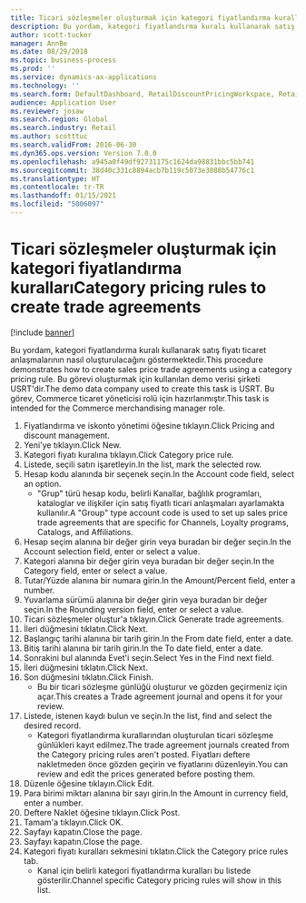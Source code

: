```yaml
---
title: Ticari sözleşmeler oluşturmak için kategori fiyatlandırma kuralları
description: Bu yordam, kategori fiyatlandırma kuralı kullanarak satış fiyatı ticaret anlaşmalarının nasıl oluşturulacağını göstermektedir.
author: scott-tucker
manager: AnnBe
ms.date: 08/29/2018
ms.topic: business-process
ms.prod: ''
ms.service: dynamics-ax-applications
ms.technology: ''
ms.search.form: DefaultDashboard, RetailDiscountPricingWorkspace, RetailPricingDiscountCategoryPriceRule, RetailCategoryPriceRule, EcoResCategorySingleLookup, RetailCategoryPriceWizard, PriceDiscAdm, PriceDiscAdmTable
audience: Application User
ms.reviewer: josaw
ms.search.region: Global
ms.search.industry: Retail
ms.author: scotttuc
ms.search.validFrom: 2016-06-30
ms.dyn365.ops.version: Version 7.0.0
ms.openlocfilehash: a945a0f49df92731175c1624da98831bbc5bb741
ms.sourcegitcommit: 38d40c331c8894acb7b119c5073e3088b54776c1
ms.translationtype: HT
ms.contentlocale: tr-TR
ms.lasthandoff: 01/15/2021
ms.locfileid: "5006097"
---
```

# <a name="category-pricing-rules-to-create-trade-agreements"></a><span data-ttu-id="a938e-103">Ticari sözleşmeler oluşturmak için kategori fiyatlandırma kuralları</span><span class="sxs-lookup"><span data-stu-id="a938e-103">Category pricing rules to create trade agreements</span></span>

[!include [banner](../includes/banner.md)]

<span data-ttu-id="a938e-104">Bu yordam, kategori fiyatlandırma kuralı kullanarak satış fiyatı ticaret anlaşmalarının nasıl oluşturulacağını göstermektedir.</span><span class="sxs-lookup"><span data-stu-id="a938e-104">This procedure demonstrates how to create sales price trade agreements using a category pricing rule.</span></span> <span data-ttu-id="a938e-105">Bu görevi oluşturmak için kullanılan demo verisi şirketi USRT'dir.</span><span class="sxs-lookup"><span data-stu-id="a938e-105">The demo data company used to create this task is USRT.</span></span> <span data-ttu-id="a938e-106">Bu görev, Commerce ticaret yöneticisi rolü için hazırlanmıştır.</span><span class="sxs-lookup"><span data-stu-id="a938e-106">This task is intended for the Commerce merchandising manager role.</span></span>

1. <span data-ttu-id="a938e-107">Fiyatlandırma ve iskonto yönetimi öğesine tıklayın.</span><span class="sxs-lookup"><span data-stu-id="a938e-107">Click Pricing and discount management.</span></span>
2. <span data-ttu-id="a938e-108">Yeni'ye tıklayın.</span><span class="sxs-lookup"><span data-stu-id="a938e-108">Click New.</span></span>
3. <span data-ttu-id="a938e-109">Kategori fiyatı kuralına tıklayın.</span><span class="sxs-lookup"><span data-stu-id="a938e-109">Click Category price rule.</span></span>
4. <span data-ttu-id="a938e-110">Listede, seçili satırı işaretleyin.</span><span class="sxs-lookup"><span data-stu-id="a938e-110">In the list, mark the selected row.</span></span>
5. <span data-ttu-id="a938e-111">Hesap kodu alanında bir seçenek seçin.</span><span class="sxs-lookup"><span data-stu-id="a938e-111">In the Account code field, select an option.</span></span>
    * <span data-ttu-id="a938e-112">"Grup" türü hesap kodu, belirli Kanallar, bağlılık programları, kataloglar ve ilişkiler için satış fiyatlı ticari anlaşmaları ayarlamakta kullanılır.</span><span class="sxs-lookup"><span data-stu-id="a938e-112">A "Group" type account code is used to set up sales price trade agreements that are specific for Channels, Loyalty programs, Catalogs, and Affiliations.</span></span>  
6. <span data-ttu-id="a938e-113">Hesap seçim alanına bir değer girin veya buradan bir değer seçin.</span><span class="sxs-lookup"><span data-stu-id="a938e-113">In the Account selection field, enter or select a value.</span></span>
7. <span data-ttu-id="a938e-114">Kategori alanına bir değer girin veya buradan bir değer seçin.</span><span class="sxs-lookup"><span data-stu-id="a938e-114">In the Category field, enter or select a value.</span></span>
8. <span data-ttu-id="a938e-115">Tutar/Yüzde alanına bir numara girin.</span><span class="sxs-lookup"><span data-stu-id="a938e-115">In the Amount/Percent field, enter a number.</span></span>
9. <span data-ttu-id="a938e-116">Yuvarlama sürümü alanına bir değer girin veya buradan bir değer seçin.</span><span class="sxs-lookup"><span data-stu-id="a938e-116">In the Rounding version field, enter or select a value.</span></span>
10. <span data-ttu-id="a938e-117">Ticari sözleşmeler oluştur'a tıklayın.</span><span class="sxs-lookup"><span data-stu-id="a938e-117">Click Generate trade agreements.</span></span>
11. <span data-ttu-id="a938e-118">İleri düğmesini tıklatın.</span><span class="sxs-lookup"><span data-stu-id="a938e-118">Click Next.</span></span>
12. <span data-ttu-id="a938e-119">Başlangıç tarihi alanına bir tarih girin.</span><span class="sxs-lookup"><span data-stu-id="a938e-119">In the From date field, enter a date.</span></span>
13. <span data-ttu-id="a938e-120">Bitiş tarihi alanına bir tarih girin.</span><span class="sxs-lookup"><span data-stu-id="a938e-120">In the To date field, enter a date.</span></span>
14. <span data-ttu-id="a938e-121">Sonrakini bul alanında Evet'i seçin.</span><span class="sxs-lookup"><span data-stu-id="a938e-121">Select Yes in the Find next field.</span></span>
15. <span data-ttu-id="a938e-122">İleri düğmesini tıklatın.</span><span class="sxs-lookup"><span data-stu-id="a938e-122">Click Next.</span></span>
16. <span data-ttu-id="a938e-123">Son düğmesini tıklatın.</span><span class="sxs-lookup"><span data-stu-id="a938e-123">Click Finish.</span></span>
    * <span data-ttu-id="a938e-124">Bu bir ticari sözleşme günlüğü oluşturur ve gözden geçirmeniz için açar.</span><span class="sxs-lookup"><span data-stu-id="a938e-124">This creates a Trade agreement journal and opens it for your review.</span></span>  
17. <span data-ttu-id="a938e-125">Listede, istenen kaydı bulun ve seçin.</span><span class="sxs-lookup"><span data-stu-id="a938e-125">In the list, find and select the desired record.</span></span>
    * <span data-ttu-id="a938e-126">Kategori fiyatlandırma kurallarından oluşturulan ticari sözleşme günlükleri kayıt edilmez.</span><span class="sxs-lookup"><span data-stu-id="a938e-126">The trade agreement journals created from the Category pricing rules aren't posted.</span></span> <span data-ttu-id="a938e-127">Fiyatları deftere nakletmeden önce gözden geçirin ve fiyatlarını düzenleyin.</span><span class="sxs-lookup"><span data-stu-id="a938e-127">You can  review and edit the prices generated before posting them.</span></span>  
18. <span data-ttu-id="a938e-128">Düzenle öğesine tıklayın.</span><span class="sxs-lookup"><span data-stu-id="a938e-128">Click Edit.</span></span>
19. <span data-ttu-id="a938e-129">Para birimi miktarı alanına bir sayı girin.</span><span class="sxs-lookup"><span data-stu-id="a938e-129">In the Amount in currency field, enter a number.</span></span>
20. <span data-ttu-id="a938e-130">Deftere Naklet öğesine tıklayın.</span><span class="sxs-lookup"><span data-stu-id="a938e-130">Click Post.</span></span>
21. <span data-ttu-id="a938e-131">Tamam'a tıklayın.</span><span class="sxs-lookup"><span data-stu-id="a938e-131">Click OK.</span></span>
22. <span data-ttu-id="a938e-132">Sayfayı kapatın.</span><span class="sxs-lookup"><span data-stu-id="a938e-132">Close the page.</span></span>
23. <span data-ttu-id="a938e-133">Sayfayı kapatın.</span><span class="sxs-lookup"><span data-stu-id="a938e-133">Close the page.</span></span>
24. <span data-ttu-id="a938e-134">Kategori fiyatı kuralları sekmesini tıklatın.</span><span class="sxs-lookup"><span data-stu-id="a938e-134">Click the Category price rules tab.</span></span>
    * <span data-ttu-id="a938e-135">Kanal için belirli kategori fiyatlandırma kuralları bu listede gösterilir.</span><span class="sxs-lookup"><span data-stu-id="a938e-135">Channel specific Category pricing rules will show in this list.</span></span>  

